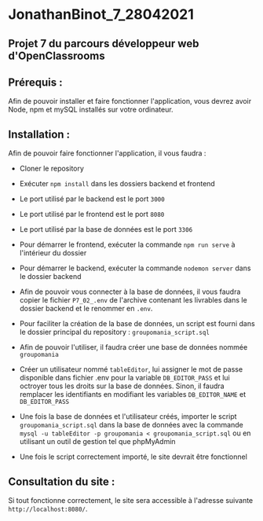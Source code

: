 # JonathanBinot_7_28042021
## Projet 7 du parcours développeur web d'OpenClassrooms

## Prérequis :

Afin de pouvoir installer et faire fonctionner l'application, vous devrez avoir Node, npm et mySQL installés sur votre ordinateur.

## Installation :

Afin de pouvoir faire fonctionner l'application, il vous faudra :
- Cloner le repository 
- Exécuter `npm install` dans les dossiers backend et frontend
- Le port utilisé par le backend est le port `3000`
- Le port utilisé par le frontend est le port `8080`
- Le port utilisé par la base de données est le port `3306`
- Pour démarrer le frontend, exécuter la commande `npm run serve` à l'intérieur du dossier
- Pour démarrer le backend, exécuter la commande `nodemon server` dans le dossier backend
- Afin de pouvoir vous connecter à la base de données, il vous faudra copier le fichier `P7_02_.env` de l'archive contenant les livrables dans le dossier backend et le renommer en `.env`.

- Pour faciliter la création de la base de données, un script est fourni dans le dossier principal du repository : `groupomania_script.sql`
- Afin de pouvoir l'utiliser, il faudra créer une base de données nommée `groupomania`
- Créer un utilisateur nommé `tableEditor`, lui assigner le mot de passe disponible dans fichier .env pour la variable `DB_EDITOR_PASS` et lui octroyer tous les droits sur la base de données. Sinon, il faudra remplacer les identifiants en modifiant les variables `DB_EDITOR_NAME` et `DB_EDITOR_PASS`
- Une fois la base de données et l'utilisateur créés, importer le script `groupomania_script.sql` dans la base de données avec la commande `mysql -u tableEditor -p groupomania < groupomania_script.sql` ou en utilisant un outil de gestion tel que phpMyAdmin
- Une fois le script correctement importé, le site devrait être fonctionnel

## Consultation du site :

Si tout fonctionne correctement, le site sera accessible à l'adresse suivante `http://localhost:8080/`.
